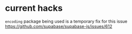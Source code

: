 # current hacks

`encoding` package being used is a temporary fix for this issue https://github.com/supabase/supabase-js/issues/612
